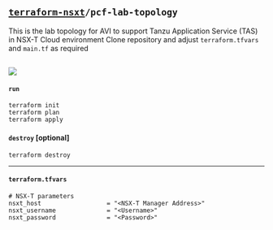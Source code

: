 ## [`terraform-nsxt`](../README.md)`/pcf-lab-topology`
This is the lab topology for AVI to support Tanzu Application Service (TAS) in NSX-T Cloud environment
Clone repository and adjust `terraform.tfvars` and `main.tf` as required  

![](https://i.imgur.com/kv9B0GM.png)
---

#### `run`
```
terraform init
terraform plan
terraform apply
```

#### `destroy` [optional]
```
terraform destroy
```

---

#### `terraform.tfvars`
```
# NSX-T parameters
nsxt_host                  = "<NSX-T Manager Address>"
nsxt_username              = "<Username>"
nsxt_password              = "<Password>"

```
